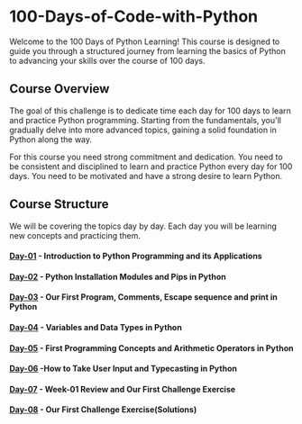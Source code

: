 # 100-Days-of-Code-with-Python
Welcome to the 100 Days of Python Learning! This course is designed to guide you through a structured journey from learning the basics of Python to advancing your skills over the course of 100 days.

## Course Overview
The goal of this challenge is to dedicate time each day for 100 days to learn and practice Python programming. Starting from the fundamentals, you'll gradually delve into more advanced topics, gaining a solid foundation in Python along the way.

For this course you need strong commitment and dedication. You need to be consistent and disciplined to learn and practice Python every day for 100 days. You need to be motivated and have a strong desire to learn Python.

## Course Structure
We will be covering the topics day by day. Each day you will be learning new concepts and practicing them.

#### [Day-01](https://github.com/hamzaiftkhar/100-Days-of-Code-with-Python/tree/main/Day-01) - Introduction to Python Programming and its Applications

#### [Day-02](https://github.com/hamzaiftkhar/100-Days-of-Code-with-Python/tree/main/Day-02) - Python Installation Modules and Pips in Python

#### [Day-03](https://github.com/hamzaiftkhar/100-Days-of-Code-with-Python/tree/main/Day-03) - Our First Program, Comments, Escape sequence and print in Python

#### [Day-04](https://github.com/hamzaiftkhar/100-Days-of-Code-with-Python/tree/main/Day-04) - Variables and Data Types in Python

#### [Day-05](https://github.com/hamzaiftkhar/100-Days-of-Code-with-Python/tree/main/Day-05) - First Programming Concepts and Arithmetic Operators in Python

#### [Day-06](https://github.com/hamzaiftkhar/100-Days-of-Code-with-Python/tree/main/Day-06) -How to Take User Input and Typecasting in Python

#### [Day-07](https://github.com/hamzaiftkhar/100-Days-of-Code-with-Python/tree/main/Day-07) - Week-01 Review and Our First Challenge Exercise

#### [Day-08](https://github.com/hamzaiftkhar/100-Days-of-Code-with-Python/tree/main/Day-08) - Our First Challenge Exercise(Solutions)
